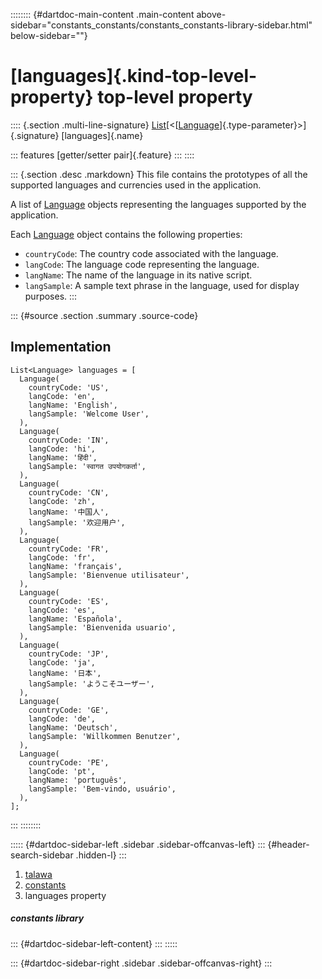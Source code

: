 :::::::: {#dartdoc-main-content .main-content above-sidebar="constants_constants/constants_constants-library-sidebar.html" below-sidebar=""}
<div>

# [languages]{.kind-top-level-property} top-level property

</div>

:::: {.section .multi-line-signature}
[List](https://api.flutter.dev/flutter/dart-core/List-class.html)[\<[[Language](../models_language_language_model/Language-class.html)]{.type-parameter}\>]{.signature}
[languages]{.name}

::: features
[getter/setter pair]{.feature}
:::
::::

::: {.section .desc .markdown}
This file contains the prototypes of all the supported languages and
currencies used in the application.

A list of
[Language](../models_language_language_model/Language-class.html)
objects representing the languages supported by the application.

Each [Language](../models_language_language_model/Language-class.html)
object contains the following properties:

-   `countryCode`: The country code associated with the language.
-   `langCode`: The language code representing the language.
-   `langName`: The name of the language in its native script.
-   `langSample`: A sample text phrase in the language, used for display
    purposes.
:::

::: {#source .section .summary .source-code}
## Implementation

``` language-dart
List<Language> languages = [
  Language(
    countryCode: 'US',
    langCode: 'en',
    langName: 'English',
    langSample: 'Welcome User',
  ),
  Language(
    countryCode: 'IN',
    langCode: 'hi',
    langName: 'हिंदी',
    langSample: 'स्वागत उपयोगकर्ता',
  ),
  Language(
    countryCode: 'CN',
    langCode: 'zh',
    langName: '中国人',
    langSample: '欢迎用户',
  ),
  Language(
    countryCode: 'FR',
    langCode: 'fr',
    langName: 'français',
    langSample: 'Bienvenue utilisateur',
  ),
  Language(
    countryCode: 'ES',
    langCode: 'es',
    langName: 'Española',
    langSample: 'Bienvenida usuario',
  ),
  Language(
    countryCode: 'JP',
    langCode: 'ja',
    langName: '日本',
    langSample: 'ようこそユーザー',
  ),
  Language(
    countryCode: 'GE',
    langCode: 'de',
    langName: 'Deutsch',
    langSample: 'Willkommen Benutzer',
  ),
  Language(
    countryCode: 'PE',
    langCode: 'pt',
    langName: 'português',
    langSample: 'Bem-vindo, usuário',
  ),
];
```
:::
::::::::

::::: {#dartdoc-sidebar-left .sidebar .sidebar-offcanvas-left}
::: {#header-search-sidebar .hidden-l}
:::

1.  [talawa](../index.html)
2.  [constants](../constants_constants/)
3.  languages property

##### constants library

::: {#dartdoc-sidebar-left-content}
:::
:::::

::: {#dartdoc-sidebar-right .sidebar .sidebar-offcanvas-right}
:::
